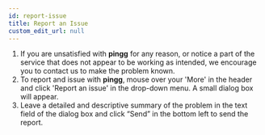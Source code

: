 ```yaml
---
id: report-issue
title: Report an Issue
custom_edit_url: null
---
```

1. If you are unsatisfied with **pingg** for any reason, or notice a part of the service that does not appear to be working as intended, we encourage you to contact us to make the problem known.
2. To report and issue with **pingg**, mouse over your 'More' in the header and click 'Report an issue' in the drop-down menu. A small dialog box will appear.
3. Leave a detailed and descriptive summary of the problem in the text field of the dialog box and click “Send” in the bottom left to send the report.
